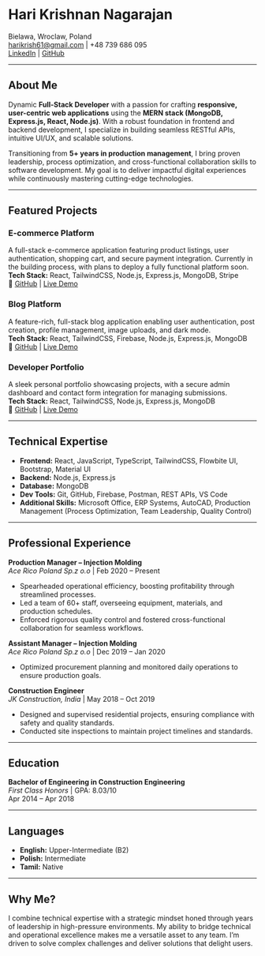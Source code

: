# Hari Krishnan Nagarajan

Bielawa, Wroclaw, Poland  
[harikrish61@gmail.com](mailto:harikrish61@gmail.com) | 
+48 739 686 095  
[LinkedIn](https://www.linkedin.com/in/hari-krishnan-283360138) | [GitHub](https://github.com/Harikrish58)

---

## About Me

Dynamic **Full-Stack Developer** with a passion for crafting **responsive, user-centric web applications** using the **MERN stack (MongoDB, Express.js, React, Node.js)**. With a robust foundation in frontend and backend development, I specialize in building seamless RESTful APIs, intuitive UI/UX, and scalable solutions.

Transitioning from **5+ years in production management**, I bring proven leadership, process optimization, and cross-functional collaboration skills to software development. My goal is to deliver impactful digital experiences while continuously mastering cutting-edge technologies.

---

## Featured Projects

### E-commerce Platform

A full-stack e-commerce application featuring product listings, user authentication, shopping cart, and secure payment integration. Currently in the building process, with plans to deploy a fully functional platform soon.  
**Tech Stack:** React, TailwindCSS, Node.js, Express.js, MongoDB, Stripe  
🔗 [GitHub](https://github.com/Harikrish58/hagyustic-frontend) | [Live Demo](https://hagyustic.netlify.app/)


### Blog Platform

A feature-rich, full-stack blog application enabling user authentication, post creation, profile management, image uploads, and dark mode.  
**Tech Stack:** React, TailwindCSS, Firebase, Node.js, Express.js, MongoDB  
🔗 [GitHub](https://github.com/Harikrish58/Blog-App_Frontend) | [Live Demo](https://devhub-blogapp.netlify.app/)

### Developer Portfolio

A sleek personal portfolio showcasing projects, with a secure admin dashboard and contact form integration for managing submissions.  
**Tech Stack:** React, TailwindCSS, Node.js, Express.js, MongoDB  
🔗 [GitHub](https://github.com/Harikrish58/Portfolio-frontend) | [Live Demo](https://hari-krishnan-portfolio.netlify.app/)

---

## Technical Expertise

- **Frontend:** React, JavaScript, TypeScript, TailwindCSS, Flowbite UI, Bootstrap, Material UI  
- **Backend:** Node.js, Express.js  
- **Database:** MongoDB  
- **Dev Tools:** Git, GitHub, Firebase, Postman, REST APIs, VS Code  
- **Additional Skills:** Microsoft Office, ERP Systems, AutoCAD, Production Management (Process Optimization, Team Leadership, Quality Control)  

---

## Professional Experience

**Production Manager – Injection Molding**  
*Ace Rico Poland Sp.z o.o* | Feb 2020 – Present  
- Spearheaded operational efficiency, boosting profitability through streamlined processes.  
- Led a team of 60+ staff, overseeing equipment, materials, and production schedules.  
- Enforced rigorous quality control and fostered cross-functional collaboration for seamless workflows.

**Assistant Manager – Injection Molding**  
*Ace Rico Poland Sp.z o.o* | Dec 2019 – Jan 2020  
- Optimized procurement planning and monitored daily operations to ensure production goals.

**Construction Engineer**  
*JK Construction, India* | May 2018 – Oct 2019  
- Designed and supervised residential projects, ensuring compliance with safety and quality standards.  
- Conducted site inspections to maintain project timelines and standards.

---

## Education

**Bachelor of Engineering in Construction Engineering**  
*First Class Honors* | GPA: 8.03/10  
Apr 2014 – Apr 2018

---

## Languages

- **English:** Upper-Intermediate (B2)  
- **Polish:** Intermediate  
- **Tamil:** Native  

---

## Why Me?

I combine technical expertise with a strategic mindset honed through years of leadership in high-pressure environments. My ability to bridge technical and operational excellence makes me a versatile asset to any team. I’m driven to solve complex challenges and deliver solutions that delight users.

